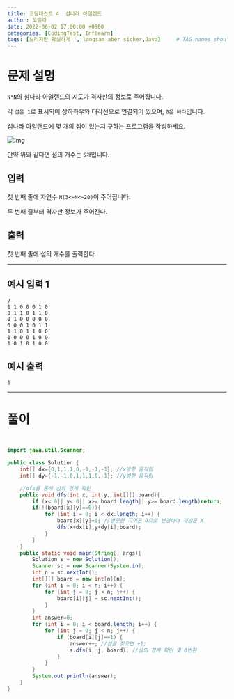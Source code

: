```yaml
---
title: 코딩테스트 4. 섬나라 아일랜드
author: 꼬낄라
date: 2022-06-02 17:00:00 +0900
categories: [CodingTest, Inflearn]
tags: [느리지만 확실하게 !, langsam aber sicher,Java]     # TAG names should always be lowercase
---
```



# 문제 설명

`N*N`의 섬나라 아일랜드의 지도가 격자판의 정보로 주어집니다.

각 `섬은 1`로 표시되어 상하좌우와 대각선으로 연결되어 있으며, `0은 바다`입니다.

섬나라 아일랜드에 몇 개의 섬이 있는지 구하는 프로그램을 작성하세요.


![img](/img/CodingTest4/img1.png)

만약 위와 같다면 섬의 개수는 `5개`입니다.


## 입력
첫 번째 줄에 자연수 `N(3<=N<=20)`이 주어집니다.

두 번째 줄부터 격자판 정보가 주어진다.


## 출력
첫 번째 줄에 섬의 개수를 출력한다.

---
## 예시 입력 1 
```
7
1 1 0 0 0 1 0
0 1 1 0 1 1 0
0 1 0 0 0 0 0
0 0 0 1 0 1 1
1 1 0 1 1 0 0
1 0 0 0 1 0 0
1 0 1 0 1 0 0
```
## 예시 출력 
```
1
```


-----
# 풀이
```java


import java.util.Scanner;

public class Solution {
    int[] dx={0,1,1,1,0,-1,-1,-1}; //x방향 움직임
    int[] dy={-1,-1,0,1,1,1,0,-1}; //y방향 움직임

    //dfs를 통해 섬의 경계 확인
    public void dfs(int x, int y, int[][] board){
        if (x< 0|| y< 0|| x>= board.length|| y>= board.length)return;
        if(!(board[x][y]==0)){
            for (int i = 0; i < dx.length; i++) {
                board[x][y]=0; //방문한 지역은 0으로 변경하여 재방문 X
                dfs(x+dx[i],y+dy[i],board);
            }
        }
    }
    public static void main(String[] args){
        Solution s = new Solution();
        Scanner sc = new Scanner(System.in);
        int n = sc.nextInt();
        int[][] board = new int[n][n];
        for (int i = 0; i < n; i++) {
            for (int j = 0; j < n; j++) {
                board[i][j] = sc.nextInt();
            }
        }
        int answer=0;
        for (int i = 0; i < board.length; i++) {
            for (int j = 0; j < n; j++) {
                if (board[i][j]==1) {
                    answer++; //섬을 찾으면 +1;
                    s.dfs(i, j, board); //섬의 경계 확인 및 0변환
                }
            }
        }
        System.out.println(answer);
    }
}
```
